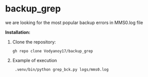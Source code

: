 # backup_grep

we are looking for the most popular backup errors in MMS0.log file 

**Installation:**

1. Clone the repository:
   ```
   gh repo clone Vodyanoy17/backup_grep
   ```
3. Example of execution
   ```
    .venv/bin/python grep_bck.py logs/mms0.log
   ```




